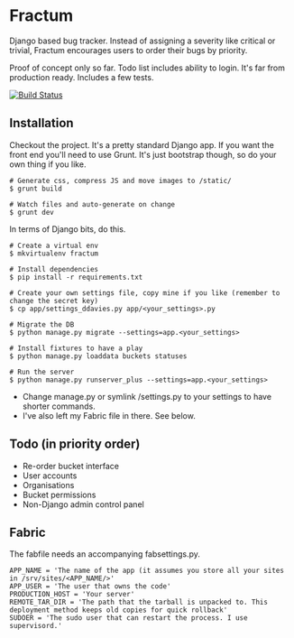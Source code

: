 # Fractum

Django based bug tracker. Instead of assigning a severity like critical or trivial, Fractum encourages users to order their bugs by priority.

Proof of concept only so far. Todo list includes ability to login. It's far from production ready. Includes a few tests.

[![Build Status](https://travis-ci.org/danux/fractum.svg?branch=master)](https://travis-ci.org/danux/fractum)


## Installation

Checkout the project. It's a pretty standard Django app. If you want the front end you'll need to use Grunt. It's just
bootstrap though, so do your own thing if you like.

    # Generate css, compress JS and move images to /static/
    $ grunt build

    # Watch files and auto-generate on change
    $ grunt dev

In terms of Django bits, do this.

    # Create a virtual env
    $ mkvirtualenv fractum

    # Install dependencies
    $ pip install -r requirements.txt

    # Create your own settings file, copy mine if you like (remember to change the secret key)
    $ cp app/settings_ddavies.py app/<your_settings>.py

    # Migrate the DB
    $ python manage.py migrate --settings=app.<your_settings>

    # Install fixtures to have a play
    $ python manage.py loaddata buckets statuses

    # Run the server
    $ python manage.py runserver_plus --settings=app.<your_settings>

* Change manage.py or symlink /settings.py to your settings to have shorter commands.
* I've also left my Fabric file in there. See below.


## Todo (in priority order)

* Re-order bucket interface
* User accounts
* Organisations
* Bucket permissions
* Non-Django admin control panel


## Fabric

The fabfile needs an accompanying fabsettings.py.

    APP_NAME = 'The name of the app (it assumes you store all your sites in /srv/sites/<APP_NAME/>'
    APP_USER = 'The user that owns the code'
    PRODUCTION_HOST = 'Your server'
    REMOTE_TAR_DIR = 'The path that the tarball is unpacked to. This deployment method keeps old copies for quick rollback'
    SUDOER = 'The sudo user that can restart the process. I use supervisord.'
